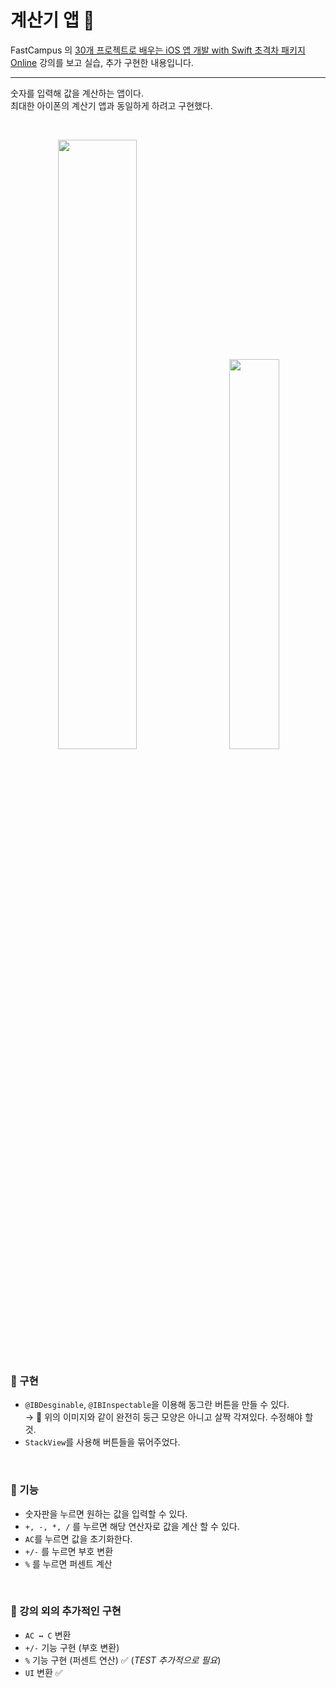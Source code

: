 # 계산기 앱 🧮

FastCampus 의 [30개 프로젝트로 배우는 iOS 앱 개발 with Swift 초격차 패키지 Online](https://fastcampus.co.kr/dev_online_iosappfinal) 강의를 보고 실습, 추가 구현한 내용입니다. 

---


숫자를 입력해 값을 계산하는 앱이다.   
최대한 아이폰의 계산기 앱과 동일하게 하려고 구현했다.

<br>

<p align= center><img src=https://user-images.githubusercontent.com/63290629/148734024-2f1a1d58-778c-4a71-ae4e-fb2c543fa6c1.png width="50%" height="50%"/> &nbsp;&nbsp;&nbsp;&nbsp; <img src=https://user-images.githubusercontent.com/63290629/148733361-48b5e9db-2e86-4388-a26b-3163f5e180cb.png width="40%" height="40%"/></p>

### **💙 구현**
- `@IBDesginable`, `@IBInspectable`을 이용해 동그란 버튼을 만들 수 있다.   
  → 🚨 위의 이미지와 같이 완전히 둥근 모양은 아니고 살짝 각져있다. 수정해야 할 것.
- `StackView`를 사용해 버튼들을 묶어주었다.

<br>

### **💙 기능**

- 숫자판을 누르면 원하는 값을 입력할 수 있다.
- `+, -, *, /` 를 누르면 해당 연산자로 값을 계산 할 수 있다.
- `AC`를 누르면 값을 초기화한다.
- `+/-` 를 누르면 부호 변환
- `%` 를 누르면 퍼센트 계산

<br>

### **💙 강의 외의 추가적인 구현**
- `AC ↔ C` 변환
- `+/-` 기능 구현 (부호 변환)
- `%` 기능 구현 (퍼센트 연산) ✅ (*TEST 추가적으로 필요*)
- `UI` 변환 ✅



<br>